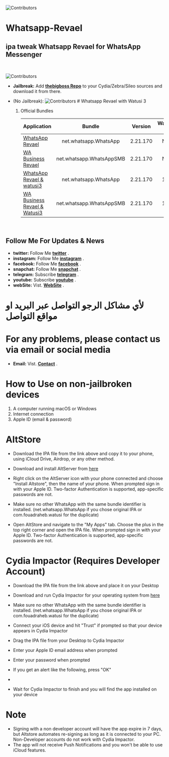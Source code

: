 






















![Contributors](https://a.top4top.io/p_2080o56e70.png)  





# Whatsapp-Revael
ipa tweak Whatsapp Revael for WhatsApp Messenger
-----------
&nbsp;



![Contributors](https://b.top4top.io/p_2080g0a291.png)  


* **Jailbreak:** Add __[thebigboss Repo](http://apt.thebigboss.org/repofiles/cydia)__ to your Cydia/Zebra/Sileo sources and download it from there. 

* (No Jailbreak): 
  ![Contributors](https://a.top4top.io/p_2080fcla60.png) 
        # Whatsapp Revael with Watusi 3
       
       
    1.  Official Bundles

        
        
        | Application | Bundle | Version | Watusi 3 | Whatsapp Revael |
        | ------------------ |:---------:|:------:|:------:|:------:|
        | [WhatsApp Revael](https://mega.nz/file/zKwRRAbb#9-GH7HU4SMWlziLAV9p6WjhLMq-sqFD535NJ5hl4MVM) | net.whatsapp.WhatsApp | 2.21.170 | NO | 10.0 |
        | [WA Business Revael](https://mega.nz/file/2LgxgCgB#nhSYkPzSreFZP_LBQaYDP2iem5QNinCYuDgqRc9kmC8) | net.whatsapp.WhatsAppSMB | 2.21.170 | NO | 10.0 |
        | [WhatsApp Revael & watusi3](https://mega.nz/file/GKwVmQZJ#gF0tUX7C3WfzOrOZQMLmVSdCpJF6XvijOr7-hka6u38) | net.whatsapp.WhatsApp | 2.21.170 | 1.1 | 10.0 |
        | [WA Business Revael & Watusi3](https://mega.nz/file/7Phn2SIR#WpVDqJvZIvuav0Skrfa0-_slzrfUWwKAQGCVzC4upjM) | net.whatsapp.WhatsAppSMB | 2.21.170 | 1.1 | 10.0 |
        
&nbsp;



## Follow Me For Updates & News

* **twitter:** Follow Me   __[twitter](http://twitter.com/ahmadmokaddam)__ . 
* **instagram:** Follow Me __[instagram](http://instagram.com/ahmadmokaddam)__ . 
* **facebook:** Follow Me  __[facebook](http://facebook.com/ahmadmokaddam)__ . 
* **snapchat:** Follow Me  __[snapchat](https://www.snapchat.com/add/ahmad_mokadam)__ . 
* **telegram:** Subscribe  __[telegram](http://https://t.me/AHMADMOKADAM)__ . 
* **youtube:** Subscribe   __[youtube](https://m.youtube.com/channel/UCA72wIrAAB3FBmqS8L5MCjg/about?disable_polymer=1)__ . 
* **webSite:** Vist.       __[WebSite](http://mokadam.com)__ . 




# لأي مشاكل الرجو التواصل عبر البريد او مواقع التواصل 
# For any problems, please contact us via email or social media
* **Email:** Vist.       __[Contact](mailto:ahmadmokaddam@gmail.com)__ . 






# How to Use on non-jailbroken devices

1. A computer running macOS or Windows
2. Internet connection
3. Apple ID (email & password)

# AltStore

* Download the IPA file from the link above and copy it to your phone, using iCloud Drive, Airdrop, or any other method.

* Download and install AltServer from [here](https://altstore.io)

* Right click on the AltServer icon with your phone connected and choose "Install Altstore", then the name of your phone. When prompted sign in with your Apple ID. Two-factor Authentication is supported, app-specific passwords are not.

* Make sure no other WhatsApp with the same bundle identifier is installed. (net.whatsapp.WhatsApp if you chose original IPA or com.fouadraheb.watusi for the duplicate)

* Open AltStore and navigate to the "My Apps" tab. Choose the plus in the top right corner and open the IPA file. When prompted sign in with your Apple ID. Two-factor Authentication is supported, app-specific passwords are not.

# Cydia Impactor (Requires Developer Account)

* Download the IPA file from the link above and place it on your Desktop

* Download and run Cydia Impactor for your operating system from [here](http://www.cydiaimpactor.com)

* Make sure no other WhatsApp with the same bundle identifier is installed. (net.whatsapp.WhatsApp if you chose original IPA or com.fouadraheb.watusi for the duplicate)

* Connect your iOS device and hit "Trust" if prompted so that your device appears in Cydia Impactor

* Drag the IPA file from your Desktop to Cydia Impactor

* Enter your Apple ID email address when prompted 

* Enter your password when prompted 

* If you get an alert like the following, press "OK"
* 
* Wait for Cydia Impactor to finish and you will find the app installed on your device

# Note

* Signing with a non developer account will have the app expire in 7 days, but Altstore automates re-signing as long as it is connected to your PC. Non-Developer accounts do not work with Cydia Impactor.
* The app will not receive Push Notifications and you won't be able to use iCloud features.


